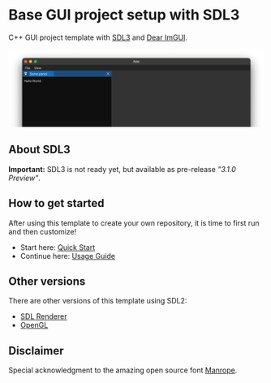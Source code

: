 # Base GUI project setup with SDL3

C++ GUI project template with [SDL3](https://www.libsdl.org) and [Dear ImGUI](https://github.com/ocornut/imgui).

![Image of the example app.](example-app.png)

## About SDL3

**Important:** SDL3 is not ready yet, but available as pre-release _"3.1.0 Preview"_.

## How to get started

After using this template to create your own repository, it is time to first run and then customize!

- Start here: [Quick Start](docs/QuickStart.md)
- Continue here: [Usage Guide](docs/README.md)

## Other versions

There are other versions of this template using SDL2:

- [SDL Renderer](https://github.com/MartinHelmut/cpp-gui-template-sdl2)
- [OpenGL](https://github.com/MartinHelmut/cpp-gui-template-sdl2-opengl)

## Disclaimer

Special acknowledgment to the amazing open source font [Manrope](https://manropefont.com).
